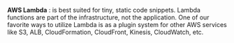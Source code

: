 **AWS Lambda** : is best suited for tiny, static code snippets. Lambda functions are part of the infrastructure, not the application. One of our favorite ways to utilize Lambda is as a plugin system for other AWS services like S3, ALB, CloudFormation, CloudFront, Kinesis, CloudWatch, etc.
